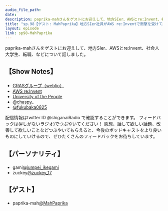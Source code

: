 ```yaml
---
audio_file_path: 
date: 
description: paprika-mahさんをゲストにお迎えして、地方SIer、AWSとre:Invent、社会人大学生、転職、などについて話しました。
title: "sp.98【ゲスト: MahPaprika】地方SIer社員がAWS re:Inventで衝撃を受けて楽しいSREに転職した話"
layout: episode
link: sp98-MahPaprika
---
```


<p><span>paprika-mahさんをゲストにお迎えして、地方SIer、AWSとre:Invent、社会人大学生、転職、などについて話しました。</span></p>
<h2>
  <p>【Show Notes】</p>
</h2>
<ul>
  <li><a href="https://gras-group.co.jp/" target="_blank">GRASグループ（weblio）</a></li>
  <li><a href="https://reinvent.awsevents.com/" target="_blank">AWS re:Invent</a></li>
  <li><a href="https://www.uopeople.edu/" target="_blank">University of the People</a></li>
  <li><a href="https://twitter.com/chaspy_" target="_blank">@chaspy_</a></li>
  <li><a href="https://twitter.com/fukubaka0825" target="_blank">@fukubaka0825</a></li>
</ul>
<p><span>
  配信情報はtwitter ID @shiganaiRadio で確認することができます。
  フィードバックは(#しがないラジオ)でつぶやいてください！
  感想、話して欲しい話題、改善して欲しいことなどつぶやいてもらえると、今後のポッドキャストをより良いものにしていけるので、ぜひたくさんのフィードバックをお待ちしています。
</span></p>
<h2>
  <p>【パーソナリティ】</p>
</h2>
<ul>
  <li>gami<a href="https://twitter.com/jumpei_ikegami" target="_blank">@jumpei_ikegami</a></li>
  <li>zuckey<a href="https://twitter.com/zuckey_17" target="_blank">@zuckey_17</a></li>
</ul>
<h2>
  <p>【ゲスト】</p>
</h2>
<ul>
  <li>paprika-mah<a href="https://twitter.com/mahpaprika" target="_blank">@MahPaprika</a></li>
</ul>